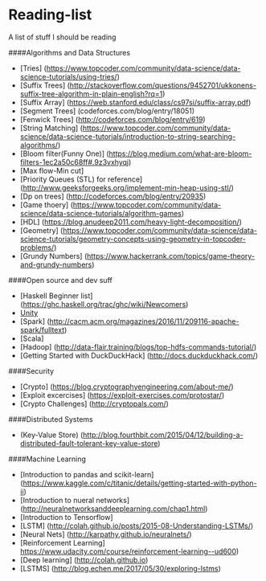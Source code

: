 # Reading-list
A list of stuff I should be reading

####Algorithms and Data Structures
* [Tries] (https://www.topcoder.com/community/data-science/data-science-tutorials/using-tries/) 
* [Suffix Trees] (http://stackoverflow.com/questions/9452701/ukkonens-suffix-tree-algorithm-in-plain-english?rq=1)
* [Suffix Array] (https://web.stanford.edu/class/cs97si/suffix-array.pdf)
* [Segment Trees] (codeforces.com/blog/entry/18051)
* [Fenwick Trees] (http://codeforces.com/blog/entry/619)
* [String Matching] (https://www.topcoder.com/community/data-science/data-science-tutorials/introduction-to-string-searching-algorithms/)
* [Bloom filter(Funny One)] (https://blog.medium.com/what-are-bloom-filters-1ec2a50c68ff#.9z3vxhyqj)
* [Max flow-Min cut]
* [Priority Queues (STL) for reference] (http://www.geeksforgeeks.org/implement-min-heap-using-stl/)
* [Dp on trees] (http://codeforces.com/blog/entry/20935)
* [Game thoery] (https://www.topcoder.com/community/data-science/data-science-tutorials/algorithm-games)
* [HDL] (https://blog.anudeep2011.com/heavy-light-decomposition/)
* [Geometry] (https://www.topcoder.com/community/data-science/data-science-tutorials/geometry-concepts-using-geometry-in-topcoder-problems/)
* [Grundy Numbers] (https://www.hackerrank.com/topics/game-theory-and-grundy-numbers)

####Open source and dev suff
 * [Haskell Beginner list] (https://ghc.haskell.org/trac/ghc/wiki/Newcomers)
 * [Unity](https://www.youtube.com/playlist?list=PLt_Y3Hw1v3QSFdh-evJbfkxCK_bjUD37n)
 * [Spark] (http://cacm.acm.org/magazines/2016/11/209116-apache-spark/fulltext)
 * [Scala]
 * [Hadoop] (http://data-flair.training/blogs/top-hdfs-commands-tutorial/)
 * [Getting Started with DuckDuckHack] (http://docs.duckduckhack.com/)
 
 ####Security
 * [Crypto] (https://blog.cryptographyengineering.com/about-me/)
 * [Exploit excercises] (https://exploit-exercises.com/protostar/)
 * [Crypto Challenges] (http://cryptopals.com/)
 
####Distributed Systems
 * (Key-Value Store) (http://blog.fourthbit.com/2015/04/12/building-a-distributed-fault-tolerant-key-value-store)
 
####Machine Learning
 * [Introduction to pandas and scikit-learn] (https://www.kaggle.com/c/titanic/details/getting-started-with-python-ii)
 * [Introduction to nueral networks] (http://neuralnetworksanddeeplearning.com/chap1.html)
 * [Introduction to Tensorflow]
 * [LSTM] (http://colah.github.io/posts/2015-08-Understanding-LSTMs/)
 * [Neural Nets] (http://karpathy.github.io/neuralnets/)
 * [Reinforcement Learning] https://www.udacity.com/course/reinforcement-learning--ud600)
 * [Deep learning] (http://colah.github.io)
 * [LSTMS] (http://blog.echen.me/2017/05/30/exploring-lstms)
